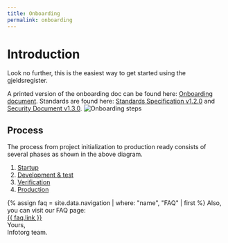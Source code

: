 ```yaml
---
title: Onboarding
permalink: onboarding
---
```

# Introduction
Look no further, this is the easiest way to get started using the gjeldsregister. 

A printed version of the onboarding doc can be found here: <a href="{{site.links.onboarding_doc}}">Onboarding document</a>. 
Standards are found here: <a href="{{site.links.standard_doc}}">Standards Specification v1.2.0</a> and <a href="{{site.links.security_doc}}">Security Document v1.3.0</a>.
<img 
    src="{{ 'assets/images/onboarding-process.svg' | relative_url }}"
    alt="Onboarding steps"
    class="w-100 mt-5"
/>

## Process
The process from project initialization to production ready consists of several phases as shown in the above diagram. 

1. [Startup](startup)
2. [Development & test](development-and-test)
3. [Verification](verification)
4. [Production](production)

<div class="mt-5">
    {% assign faq = site.data.navigation | where: "name", "FAQ" | first %}
    Also, you can visit our FAQ page:<br />
    <a href="{{ faq.link }}">{{ faq.link }}</a>
</div>

<div class="mt-5">
Yours,<br />
Infotorg team.
</div>

